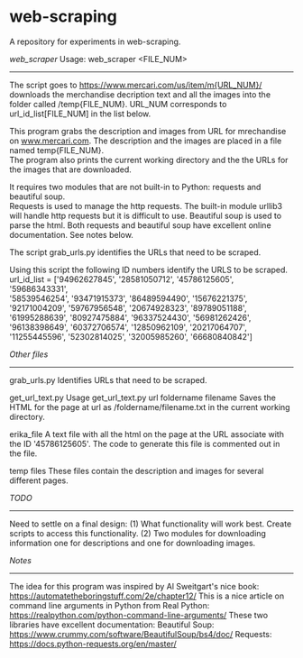 # web-scraping
A repository for experiments in web-scraping.

*web_scraper*
Usage:  web_scraper <FILE_NUM> 
***********************************************************************
The script goes to  https://www.mercari.com/us/item/m{URL_NUM}/ downloads the merchandise
decription text and all the images into the folder called /temp{FILE_NUM}.   URL_NUM corresponds
to url_id_list[FILE_NUM] in the list below.

This program grabs the description and images from URL for mrechandise on www.mercari.com.
The description and the images are placed in a file named temp{FILE_NUM}.   
The program also prints the current working directory and the the URLs for the images that are downloaded.


It requires two modules that are not built-in to Python: requests and beautiful soup.  
Requests is used to manage the http requests. The built-in module urllib3 will handle http requests but it is difficult to use.   Beautiful soup is used to parse the html.  Both requests and beautiful soup have
excellent online documentation.   See notes below.

The script grab_urls.py identifies the URLs that need to be scraped.

Using this script the following ID numbers identify the URLS to be scraped. 
url_id_list = ['94962627845', '28581050712', '45786125605', '59686343331', \
'58539546254', '93471915373', '86489594490', '15676221375', \
'92171004209', '59767956548', '20674928323', '89789051188', \
'61995288639', '80927475884', '96337524430', '56981262426', \
'96138398649', '60372706574', '12850962109', '20217064707', \
'11255445596', '52302814025', '32005985260', '66680840842']

*Other files*
***********************************************************************
grab_urls.py 
Identifies URLs that need to be scraped.

get_url_text.py 
Usage get_url_text.py url foldername filename 
Saves the HTML for the page at url as /foldername/filename.txt in the current working directory.

erika_file 
A text file with all the html on the page at the URL associate with the ID '45786125605'.
The code to generate this file is commented out in the file.

temp files 
These files contain the description and images for several different pages.



*TODO*
***********************************************************************
Need to settle on a final design:
(1)  What functionality will work best.   Create scripts to access this functionality.
(2)  Two modules for downloading information one for descriptions and one for downloading images.


*Notes*
***********************************************************************
The idea for this program was inspired by Al Sweitgart's nice book: https://automatetheboringstuff.com/2e/chapter12/
This is a nice article on command line arguments in Python from Real Python:
https://realpython.com/python-command-line-arguments/
These two libraries have excellent documentation:
Beautiful Soup:  https://www.crummy.com/software/BeautifulSoup/bs4/doc/
Requests:  https://docs.python-requests.org/en/master/